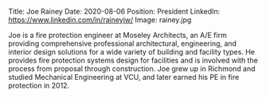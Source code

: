 Title: Joe Rainey
Date: 2020-08-06
Position: President
LinkedIn: https://www.linkedin.com/in/raineyjw/
Image: rainey.jpg

Joe is a fire protection engineer at Moseley Architects, an A/E firm providing comprehensive professional architectural, engineering, and interior design solutions for a wide variety of building and facility types. He provides fire protection systems design for facilities and is involved with the process from proposal through construction. Joe grew up in Richmond and studied Mechanical Engineering at VCU, and later earned his PE in fire protection in 2012.